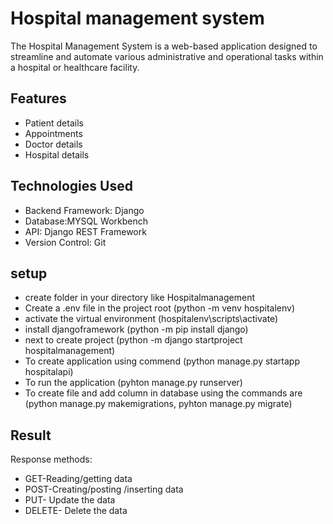 # Hospital management system 
The Hospital Management System is a web-based application designed to streamline and automate various administrative and operational tasks within a hospital or healthcare facility.

## Features
- Patient details
- Appointments
- Doctor details
- Hospital details

## Technologies Used
- Backend Framework: Django
- Database:MYSQL Workbench
- API: Django REST Framework
- Version Control: Git

## setup
- create folder in your directory like Hospitalmanagement
- Create a .env file in the project root
  (python -m venv hospitalenv)
- activate the virtual environment
  (hospitalenv\scripts\activate)
- install djangoframework
  (python -m pip install django)
- next to create project
  (python -m django startproject hospitalmanagement)
- To create application using commend
  (python manage.py startapp hospitalapi)
- To run the application
  (pyhton manage.py runserver)
- To create file and add column in database using the commands are
  (python manage.py makemigrations,
   pyhton manage.py migrate)
  
## Result
Response methods:
-  GET-Reading/getting data
-  POST-Creating/posting /inserting data
-  PUT- Update the data
-  DELETE- Delete the data



